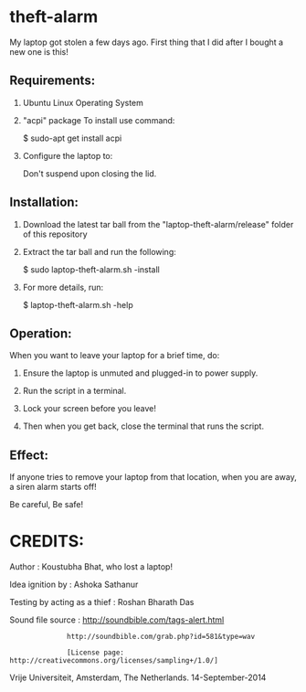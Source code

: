 theft-alarm
===========

My laptop got stolen a few days ago. First thing that I did after I bought a new one is this!


Requirements:
------------

1. Ubuntu Linux Operating System
2. "acpi" package 
	To install use command: 

	$ sudo-apt get install acpi
	
3. Configure the laptop to: 
	
	Don't suspend upon closing the lid.

Installation:
-------------
1. Download the latest tar ball from the "laptop-theft-alarm/release" folder of this repository

2. Extract the tar ball and run the following:
   
   $ sudo laptop-theft-alarm.sh -install 

3. For more details, run:
   
   $ laptop-theft-alarm.sh -help

Operation:
----------

When you want to leave your laptop for a brief time, do:
1. Ensure the laptop is unmuted and plugged-in to power supply.
2. Run the script in a terminal.
3. Lock your screen before you leave!

4. Then when you get back, close the terminal that runs the script.

Effect:
-------

If anyone tries to remove your laptop from that location, when you are away,
a siren alarm starts off! 

Be careful, Be safe!

CREDITS:
========

Author				: Koustubha Bhat, who lost a laptop!

Idea ignition by		: Ashoka Sathanur

Testing by acting as a thief	: Roshan Bharath Das

Sound file source		: http://soundbible.com/tags-alert.html

				  http://soundbible.com/grab.php?id=581&type=wav
				  
				  [License page: http://creativecommons.org/licenses/sampling+/1.0/]


Vrije Universiteit, Amsterdam, The Netherlands.
14-September-2014

